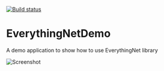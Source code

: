 [![Build status](https://ci.appveyor.com/api/projects/status/fqy39wkmlu8bl8oa/branch/master?svg=true)](https://ci.appveyor.com/project/ju2pom/everythingnetdemo/branch/master)

# EverythingNetDemo
A demo application to show how to use EverythingNet library

![Screenshot](https://raw.githubusercontent.com/ju2pom/everythingnetdemo/master/screenshot.png)
